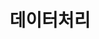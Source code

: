 ---
title: 데이터처리
linkTitle: 데이터처리
description: 데이터처리 서비스는 데이터베이스에 대한 연결 및 영속성 처리, 선언적인 트랜잭션 관리를 지원한다.
weight: 6
---